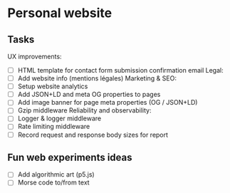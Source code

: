 # Personal website

## Tasks

UX improvements:
- [ ] HTML template for contact form submission confirmation email
Legal:
- [ ] Add website info (mentions légales)
Marketing & SEO:
- [ ] Setup website analytics
- [ ] Add JSON+LD and meta OG properties to pages
- [ ] Add image banner for page meta properties (OG / JSON+LD)
- [ ] Gzip middleware
Reliability and observability:
- [ ] Logger & logger middleware
- [ ] Rate limiting middleware
- [ ] Record request and response body sizes for report

## Fun web experiments ideas

- [ ] Add algorithmic art (p5.js)
- [ ] Morse code to/from text
